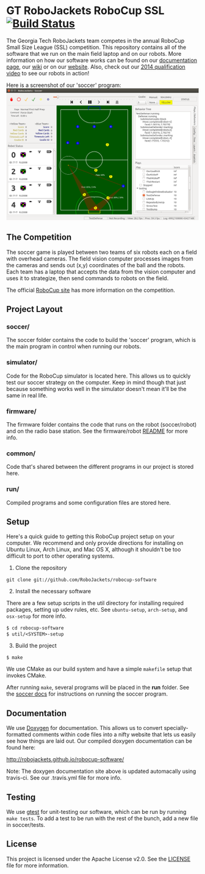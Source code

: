 # GT RoboJackets RoboCup SSL [![Build Status](https://circleci.com/gh/jgkamat/robocup-software.svg?&style=svg)](https://circleci.com/gh/jgkamat/robocup-software)


The Georgia Tech RoboJackets team competes in the annual RoboCup Small Size League (SSL) competition.  This repository contains all of the software that we run on the main field laptop and on our robots.  More information on how our software works can be found on our [documentation page](http://robojackets.github.io/robocup-software/), our [wiki](http://wiki.robojackets.org/w/RoboCup_Software) or on our [website](http://www.robojackets.org/).
Also, check out our [2014 qualification video](https://www.youtube.com/watch?v=H3F9HexPLT0) to see our robots in action!

Here is a screenshot of our 'soccer' program:
![Screenshot of the 'soccer' program](doc/images/soccer.png "Soccer")


## The Competition

The soccer game is played between two teams of six robots each on a field with overhead cameras.  The field vision computer processes images from the cameras and sends out (x,y) coordinates of the ball and the robots.  Each team has a laptop that accepts the data from the vision computer and uses it to strategize, then send commands to robots on the field.

The official [RoboCup site](http://robocupssl.cpe.ku.ac.th/) has more information on the competition.


## Project Layout

### soccer/

The soccer folder contains the code to build the 'soccer' program, which is the main program in control when running our robots.


### simulator/

Code for the RoboCup simulator is located here.  This allows us to quickly test our soccer strategy on the computer.  Keep in mind though that just because something works well in the simulator doesn't mean it'll be the same in real life.


### firmware/

The firmware folder contains the code that runs on the robot (soccer/robot) and on the radio base station.  See the firmware/robot [README](firmware/robot/README.md) for more info.


### common/

Code that's shared between the different programs in our project is stored here.


### run/

Compiled programs and some configuration files are stored here.


## Setup

Here's a quick guide to getting this RoboCup project setup on your computer.  We recommend and only provide directions for installing on Ubuntu Linux, Arch Linux, and Mac OS X, although it shouldn't be too difficult to port to other operating systems.

1) Clone the repository

```
git clone git://github.com/RoboJackets/robocup-software
```


2) Install the necessary software

There are a few setup scripts in the util directory for installing required packages, setting up udev rules, etc.  See `ubuntu-setup`, `arch-setup`, and `osx-setup` for more info.

```
$ cd robocup-software
$ util/<SYSTEM>-setup
```

3) Build the project

```
$ make
```

We use CMake as our build system and have a simple `makefile` setup that invokes CMake.

After running `make`, several programs will be placed in the **run** folder.  See the [soccer docs](http://robojackets.github.io/robocup-software/md_soccer_doc__soccer.html) for instructions on running the soccer program.


## Documentation

We use [Doxygen](www.doxygen.org) for documentation.  This allows us to convert specially-formatted comments within code files into a nifty website that lets us easily see how things are laid out.  Our compiled doxygen documentation can be found here:

http://robojackets.github.io/robocup-software/

Note: The doxygen documentation site above is updated automacally using travis-ci.  See our .travis.yml file for more info.

## Testing
We use [gtest](https://code.google.com/p/googletest/) for unit-testing our software, which can be run by running `make tests`.  To add a test to be run with the rest of the bunch, add a new file in soccer/tests.

## License

This project is licensed under the Apache License v2.0.  See the [LICENSE](LICENSE) file for more information.

